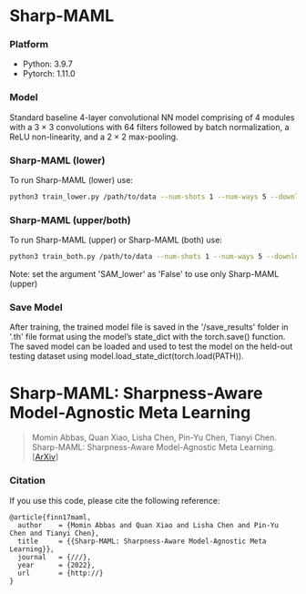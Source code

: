 # Sharp-MAML
### Platform
* Python: 3.9.7
* Pytorch: 1.11.0

### Model 
Standard baseline 4-layer convolutional NN model comprising of 4 modules with a 3 × 3 convolutions with 64 filters followed by batch normalization, a ReLU non-linearity, and a 2 × 2 max-pooling.

### Sharp-MAML (lower)
To run Sharp-MAML (lower) use:
```bash
python3 train_lower.py /path/to/data --num-shots 1 --num-ways 5 --download --use-cuda
```
### Sharp-MAML (upper/both)
To run Sharp-MAML (upper) or Sharp-MAML (both) use: 
```bash
python3 train_both.py /path/to/data --num-shots 1 --num-ways 5 --download --use-cuda
```
Note: set the argument 'SAM_lower' as 'False' to use only Sharp-MAML (upper)

### Save Model
After training, the trained model file is saved in the '/save_results' folder in '.th' file format using the model’s state_dict with the torch.save() function. The saved model can be loaded and used to test the model on the held-out testing dataset using model.load_state_dict(torch.load(PATH)).

# Sharp-MAML: Sharpness-Aware Model-Agnostic Meta Learning

> Momin Abbas, Quan Xiao, Lisha Chen, Pin-Yu Chen, Tianyi Chen. Sharp-MAML: Sharpness-Aware Model-Agnostic Meta Learning. [[ArXiv](https://)]

### Citation
If you use this code, please cite the following reference:
```
@article{finn17maml,
  author    = {Momin Abbas and Quan Xiao and Lisha Chen and Pin-Yu Chen and Tianyi Chen},
  title     = {{Sharp-MAML: Sharpness-Aware Model-Agnostic Meta Learning}},
  journal   = {///},
  year      = {2022},
  url       = {http://}
}
```
